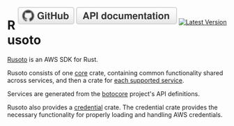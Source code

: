 <span style="float:right">[![github](/img/github.svg)](https://github.com/rusoto/rusoto) [![rustdoc](/img/rustdoc.svg)](https://rusoto.github.io/rusoto/rusoto/) [![Latest Version](https://img.shields.io/crates/v/rusoto_core.svg?style=social)](https://crates.io/crates/rusoto_core)</span>

# Rusoto

[Rusoto][rusoto] is an AWS SDK for Rust.

Rusoto consists of one [core][rusoto_core] crate, containing common functionality
shared across services, and then a crate for [each supported service](supported-aws-services.md).

Services are generated from the [botocore][botocore] project's API definitions.

Rusoto also provides a [credential][credential] crate. The credential crate provides the necessary
functionality for properly loading and handling AWS credentials.

[rusoto]: https://github.com/rusoto/rusoto "Rusoto"
[rusoto_core]: https://github.com/rusoto/rusoto/tree/master/rusoto/core "Rusoto Core"
[credential]: https://github.com/rusoto/rusoto/tree/master/credential "Rusoto credential"
[botocore]: https://github.com/boto/botocore "Botocore"
